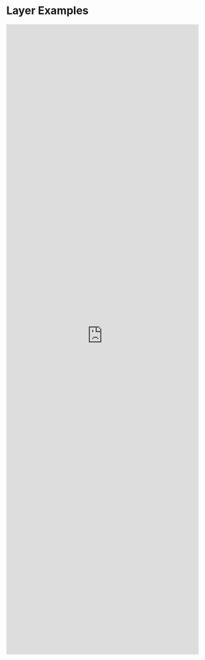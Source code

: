 # Layer Examples

<iframe 
    title='Layer Examples'
    src='https://fabricweb.z5.web.core.windows.net/pr-deploy-site/refs/heads/master/fabric-website-resources/dist/index.html#/examples/layer?docsExample=true'
    frameborder='no'
    height='1650'
    style='width: 100%;'
>